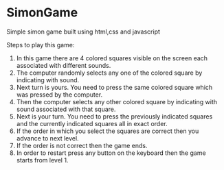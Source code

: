 # SimonGame
Simple simon game built using html,css and javascript

Steps to play this game:
1. In this game there are 4 colored squares visible on the screen each associated with different sounds.
2. The computer randomly selects any one of the colored square by indicating with sound.
3. Next turn is yours.  You need to press the same colored square which was pressed by the computer.
4. Then the computer selects any other colored square by indicating with sound associated with that square.
5. Next is your turn. You need to press the previously indicated squares and the currently indicated squares all in exact order.
6. If the order in which you select the squares are correct then you advance to next level.
7. If the order is not correct then the game ends.
8. In order to restart press any button on the keyboard then the game starts from level 1.

